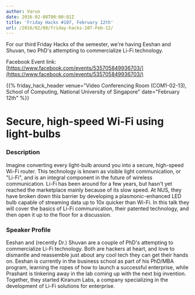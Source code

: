 ```yaml
---
author: Varun
date: 2016-02-08T00:00:01Z
title: 'Friday Hacks #107, February 12th'
url: /2016/02/08/friday-hacks-107-Feb-12/
---
```


For our third Friday Hacks of the semester, we're having Eeshan and Shuvan, two PhD's attempting to commercialize Li-Fi technology.

Facebook Event link:
[https://www.facebook.com/events/535705849936703/](https://www.facebook.com/events/535705849936703/)

{{% friday_hack_header venue="Video Conferencing Room (COM1-02-13), School of Computing, National University of Singapore" date="February 12th" %}}

# Secure, high-speed Wi-Fi using light-bulbs

### Description

Imagine converting every light-bulb around you into a secure, high-speed Wi-Fi router. This technology is known as visible light communication, or "Li-Fi",  and is an integral component in the future of wireless communication. Li-Fi has been around for a few years, but hasn't yet reached the marketplace mainly because of its slow speed. At NUS, they have broken down this barrier by developing a plasmonic-enhanced LED bulb capable of streaming data up to 10x quicker than Wi-Fi. In this talk they will cover the basics of Li-Fi communication, their patented technology, and then open it up to the floor for a discussion.

### Speaker Profile
Eeshan and (recently Dr.) Shuvan are a couple of PhD's attempting to commercialize Li-Fi technology. Both are hackers at heart, and love to dismantle and reassemble just about any cool tech they can get their hands on. Eeshan is currently in the business school as part of his PhD/MBA program, learning the ropes of how to launch a successful enterprise, while Prashant is tinkering away in the lab coming up with the next big invention. Together, they started Kiranum Labs, a company specializing in the development of Li-Fi solutions for enterprise.

